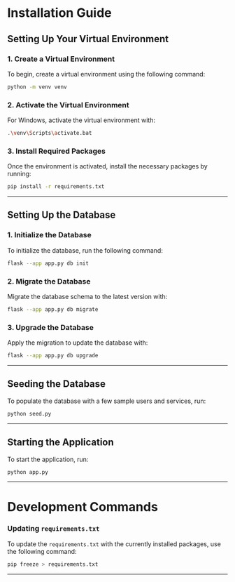 
# Installation Guide

## Setting Up Your Virtual Environment

### 1. Create a Virtual Environment
To begin, create a virtual environment using the following command:
```bash
python -m venv venv
```

### 2. Activate the Virtual Environment
For Windows, activate the virtual environment with:
```bash
.\venv\Scripts\activate.bat
```

### 3. Install Required Packages
Once the environment is activated, install the necessary packages by running:
```bash
pip install -r requirements.txt
```

---

## Setting Up the Database

### 1. Initialize the Database
To initialize the database, run the following command:
```bash
flask --app app.py db init
```

### 2. Migrate the Database
Migrate the database schema to the latest version with:
```bash
flask --app app.py db migrate
```

### 3. Upgrade the Database
Apply the migration to update the database with:
```bash
flask --app app.py db upgrade
```

---

## Seeding the Database
To populate the database with a few sample users and services, run:
```bash
python seed.py
```

---

## Starting the Application
To start the application, run:
```bash
python app.py
```

---

# Development Commands

### Updating `requirements.txt`
To update the `requirements.txt` with the currently installed packages, use the following command:
```bash
pip freeze > requirements.txt
```

---
